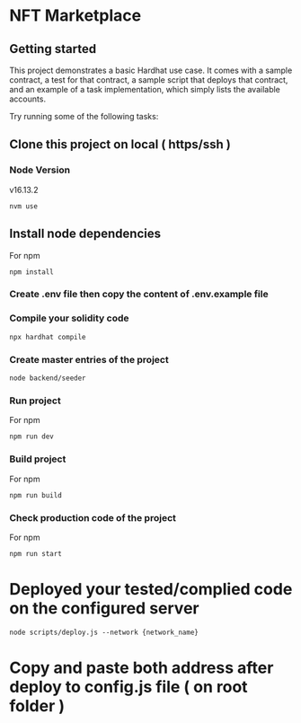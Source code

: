 
# NFT Marketplace

## Getting started

This project demonstrates a basic Hardhat use case. It comes with a sample contract, a test for that contract, a sample script that deploys that contract, and an example of a task implementation, which simply lists the available accounts.

Try running some of the following tasks:

## Clone this project on local ( https/ssh )

### Node Version
 v16.13.2

```shell
nvm use
```

## Install node dependencies
For npm
```shell
npm install
```

### Create .env file then copy the content of .env.example file

### Compile your solidity code
```shell
npx hardhat compile
```

### Create master entries of the project
```shell
node backend/seeder
```

### Run project
For npm
```shell
npm run dev
```

### Build project
For npm
```shell
npm run build
```

### Check production code of the project
For npm
```shell
npm run start
```

# Deployed your tested/complied code on the configured server
```shell
node scripts/deploy.js --network {network_name}
```

# Copy and paste both address after deploy to config.js file ( on root folder )
